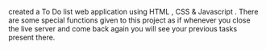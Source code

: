 created a To Do list web application using HTML , CSS &  Javascript . There are some special functions given to this project as if whenever you close the live server and come back again you will see your previous tasks present there.
